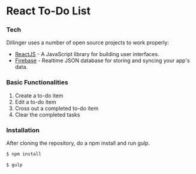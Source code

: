# React To-Do List

### Tech

Dillinger uses a number of open source projects to work properly:

* [ReactJS] - A JavaScript library for building user interfaces.
* [Firebase] - Realtime JSON database for storing and syncing your app's data.

### Basic Functionalities

1. Create a to-do item
2. Edit a to-do item
3. Cross out a completed to-do item
4. Clear the completed tasks

### Installation

After cloning the repository, do a npm install and run gulp.

```sh
$ npm install
```

```sh
$ gulp
```

[//]: # (These are reference links used in the body of this note and get stripped out when the markdown processor does its job. There is no need to format nicely because it shouldn't be seen. Thanks SO - http://stackoverflow.com/questions/4823468/store-comments-in-markdown-syntax)


   [ReactJS]: <https://facebook.github.io/react/>
   [Firebase]: <www.firebase.com>



